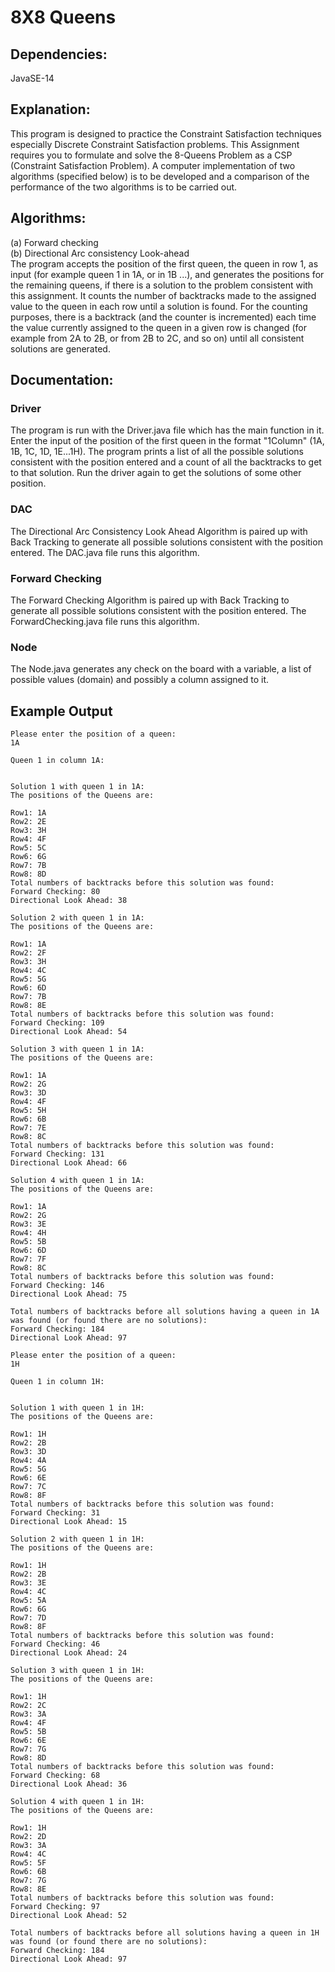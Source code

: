 # 8X8 Queens
## Dependencies:
JavaSE-14
## Explanation:
This program is designed to practice the Constraint Satisfaction techniques 
especially Discrete Constraint Satisfaction problems. 
This Assignment requires you to formulate and solve the 8-Queens Problem as a CSP 
(Constraint Satisfaction Problem). A computer implementation of two algorithms 
(specified below) is to be developed and a comparison of the performance of the two 
algorithms is to be carried out.
## Algorithms:
(a) Forward checking <br>
(b) Directional Arc consistency Look-ahead <br>
The program accepts the position of the first queen, the queen in row 1, as 
input (for example queen 1 in 1A, or in 1B ...), and generates the positions for the 
remaining queens, if there is a solution to the problem consistent with this 
assignment. It counts the number of backtracks made to the assigned 
value to the queen in each row until a solution is found. For the counting purposes, 
there is a backtrack (and the counter is incremented) each time the value currently 
assigned to the queen in a given row is changed (for example from 2A to 2B, or from 
2B to 2C, and so on) until all consistent solutions are generated. 
## Documentation:
### Driver
The program is run with the Driver.java file which has the main function in it.
Enter the input of the position of the first queen in the format "1Column" (1A, 1B,
1C, 1D, 1E...1H). 
The program prints a list of all the possible solutions consistent with the position entered
and a count of all the backtracks to get to that solution. Run the driver again to get the 
solutions of some other position.
### DAC
The Directional Arc Consistency Look Ahead Algorithm is paired up with Back Tracking to generate all possible
solutions consistent with the position entered.
The DAC.java file runs this algorithm.
### Forward Checking
The Forward Checking Algorithm is paired up with Back Tracking to generate all possible
solutions consistent with the position entered.
The ForwardChecking.java file runs this algorithm.
### Node
The Node.java generates any check on the board with a variable, a list of possible values (domain)
and possibly a column assigned to it.
## Example Output

```
Please enter the position of a queen: 
1A

Queen 1 in column 1A:


Solution 1 with queen 1 in 1A: 
The positions of the Queens are: 

Row1: 1A
Row2: 2E
Row3: 3H
Row4: 4F
Row5: 5C
Row6: 6G
Row7: 7B
Row8: 8D
Total numbers of backtracks before this solution was found:
Forward Checking: 80
Directional Look Ahead: 38

Solution 2 with queen 1 in 1A: 
The positions of the Queens are: 

Row1: 1A
Row2: 2F
Row3: 3H
Row4: 4C
Row5: 5G
Row6: 6D
Row7: 7B
Row8: 8E
Total numbers of backtracks before this solution was found:
Forward Checking: 109
Directional Look Ahead: 54

Solution 3 with queen 1 in 1A: 
The positions of the Queens are: 

Row1: 1A
Row2: 2G
Row3: 3D
Row4: 4F
Row5: 5H
Row6: 6B
Row7: 7E
Row8: 8C
Total numbers of backtracks before this solution was found:
Forward Checking: 131
Directional Look Ahead: 66

Solution 4 with queen 1 in 1A: 
The positions of the Queens are: 

Row1: 1A
Row2: 2G
Row3: 3E
Row4: 4H
Row5: 5B
Row6: 6D
Row7: 7F
Row8: 8C
Total numbers of backtracks before this solution was found:
Forward Checking: 146
Directional Look Ahead: 75

Total numbers of backtracks before all solutions having a queen in 1A was found (or found there are no solutions): 
Forward Checking: 184
Directional Look Ahead: 97
```

```
Please enter the position of a queen: 
1H

Queen 1 in column 1H:


Solution 1 with queen 1 in 1H: 
The positions of the Queens are: 

Row1: 1H
Row2: 2B
Row3: 3D
Row4: 4A
Row5: 5G
Row6: 6E
Row7: 7C
Row8: 8F
Total numbers of backtracks before this solution was found:
Forward Checking: 31
Directional Look Ahead: 15

Solution 2 with queen 1 in 1H: 
The positions of the Queens are: 

Row1: 1H
Row2: 2B
Row3: 3E
Row4: 4C
Row5: 5A
Row6: 6G
Row7: 7D
Row8: 8F
Total numbers of backtracks before this solution was found:
Forward Checking: 46
Directional Look Ahead: 24

Solution 3 with queen 1 in 1H: 
The positions of the Queens are: 

Row1: 1H
Row2: 2C
Row3: 3A
Row4: 4F
Row5: 5B
Row6: 6E
Row7: 7G
Row8: 8D
Total numbers of backtracks before this solution was found:
Forward Checking: 68
Directional Look Ahead: 36

Solution 4 with queen 1 in 1H: 
The positions of the Queens are: 

Row1: 1H
Row2: 2D
Row3: 3A
Row4: 4C
Row5: 5F
Row6: 6B
Row7: 7G
Row8: 8E
Total numbers of backtracks before this solution was found:
Forward Checking: 97
Directional Look Ahead: 52

Total numbers of backtracks before all solutions having a queen in 1H was found (or found there are no solutions): 
Forward Checking: 184
Directional Look Ahead: 97
```
